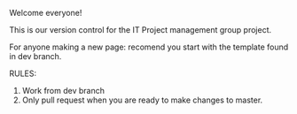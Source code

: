 Welcome everyone!

This is our version control for the IT Project management group project. 

For anyone making a new page: recomend you start with the template found in dev branch. 

RULES:
1) Work from dev branch
2) Only pull request when you are ready to make changes to master. 
